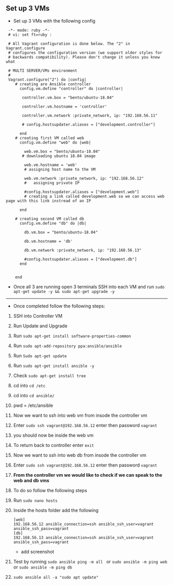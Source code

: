 ## Set up 3 VMs 

- Set up 3 VMs with the following config 

```
 -*- mode: ruby -*-
 # vi: set ft=ruby :
 
 # All Vagrant configuration is done below. The "2" in Vagrant.configure
 # configures the configuration version (we support older styles for
 # backwards compatibility). Please don't change it unless you know what
 
 # MULTI SERVER/VMs environment 
 #
 Vagrant.configure("2") do |config|
    # creating are Ansible controller
      config.vm.define "controller" do |controller|
        
       controller.vm.box = "bento/ubuntu-18.04"
       
       controller.vm.hostname = 'controller'
       
       controller.vm.network :private_network, ip: "192.168.56.11"
       
       # config.hostsupdater.aliases = ["development.controller"] 
       
      end 
    # creating first VM called web  
      config.vm.define "web" do |web|
        
        web.vm.box = "bento/ubuntu-18.04"
       # downloading ubuntu 18.04 image
    
        web.vm.hostname = 'web'
        # assigning host name to the VM
        
        web.vm.network :private_network, ip: "192.168.56.12"
        #   assigning private IP
        
        #config.hostsupdater.aliases = ["development.web"]
        # creating a link called development.web so we can access web page with this link instread of an IP   
            
      end
      
    # creating second VM called db
      config.vm.define "db" do |db|
        
        db.vm.box = "bento/ubuntu-18.04"
        
        db.vm.hostname = 'db'
        
        db.vm.network :private_network, ip: "192.168.56.13"
        
        #config.hostsupdater.aliases = ["development.db"]     
      end
    
    
    end
```

- Once all 3 are running open 3 terminals SSH into each VM and run `sudo apt-get update -y && sudo apt-get upgrade -y`

---

- Once completed follow the following steps:
  
1. SSH into Controller VM
2. Run Update and Upgrade
3. Run `sudo apt-get install software-properties-common`
4. Run `sudo apt-add-repository ppa:ansible/ansible`
5. Run `Sudo apt-get update`
6. Run `sudo apt-get install ansible -y`
7. Check `sudo apt-get install tree `
8. cd into `cd /etc`
9.  cd into `cd ansible/`
10. pwd = /etc/ansible
11. Now we want to ssh into web vm from insode the controller vm
12. Enter `sudo ssh vagrant@192.168.56.12` enter then password `vagrant`
13. you should now be inside the web vm 
14. To return back to controller enter `exit`
15. Now we want to ssh into web db from insode the controller vm
16. Enter `sudo ssh vagrant@192.168.56.12` enter then password `vagrant`
17. **From the controller vm we would like to check if we can speak to the web and db vms**
18. To do so follow the following steps 
19. Run `sudo nano hosts`
    
20. Inside the hosts folder add the following 
     ``` 
    [web]
    192.168.56.12 ansible_connection=ssh ansible_ssh_user=vagrant ansible_ssh_pass=vagrant
    [db]
    192.168.56.13 ansible_connection=ssh ansible_ssh_user=vagrant ansible_ssh_pass=vagrant
    ```
    - add screenshot
21. Test by running `sudo ansible ping -m all ` or `sudo ansible -m ping web` or `sudo ansible -m ping db`
22. `sudo ansible all -a "sudo apt update"`
    
